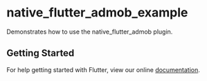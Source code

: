 # native_flutter_admob_example

Demonstrates how to use the native_flutter_admob plugin.

## Getting Started

For help getting started with Flutter, view our online
[documentation](https://flutter.io/).
